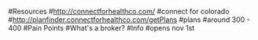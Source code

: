 #Resources
#http://connectforhealthco.com/
#connect for colorado
#http://planfinder.connectforhealthco.com/getPlans
#plans
#around 300 - 400
#Pain Points
#What's a broker?
#Info
#opens nov 1st
